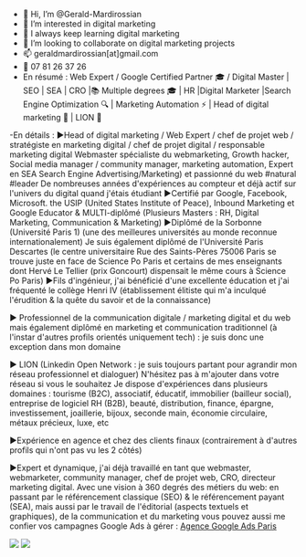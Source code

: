 - 👋 Hi, I’m @Gerald-Mardirossian
- 👀 I’m interested in digital marketing
- 🌱 I always keep learning digital marketing
- 💞️ I’m looking to collaborate on digital marketing projects
- 📫 geraldmardirossian[at]gmail.com
- 📱 07 81 26 37 26
- En résumé : Web Expert / Google Certified Partner 🎓 / Digital Master | SEO | SEA | CRO |📚 Multiple degrees 🎓 | HR |Digital Marketer |Search Engine Optimization 🔍 | Marketing Automation ⚡️ | Head of digital marketing 🎯 | LION 🦁

-En détails :
►Head of digital marketing / Web Expert / chef de projet web / stratégiste en marketing digital / chef de projet digital / responsable marketing digital Webmaster spécialiste du webmarketing, Growth hacker, Social media manager / community manager, marketing automation, Expert en SEA Search Engine Advertising/Marketing) et passionné du web #natural #leader
De nombreuses années d'expériences au compteur et déjà actif sur l'univers du digital quand j'étais étudiant
►Certifié par Google, Facebook, Microsoft. the USIP (United States Institute of Peace), Inbound Marketing et Google Educator & MULTI-diplômé (Plusieurs Masters : RH, Digital Marketing, Communication & Marketing)
►Diplômé de la Sorbonne (Université Paris 1) (une des meilleures universités au monde reconnue internationalement) Je suis également diplômé de l'Université Paris Descartes (le centre universitaire Rue des Saints-Pères 75006 Paris se trouve juste en face de Science Po Paris et certains de mes enseignants dont Hervé Le Tellier (prix Goncourt) dispensait le même cours à Science Po Paris)
►Fils d'ingénieur, j'ai bénéficié d'une excellente éducation et j'ai fréquenté le collège Henri IV (établissement élitiste qui m'a inculqué l'érudition & la quête du savoir et de la connaissance)

► Professionnel de la communication digitale / marketing digital et du web mais également diplômé en marketing et communication traditionnel (à l'instar d'autres profils orientés uniquement tech) : je suis donc une exception dans mon domaine

► LION (Linkedin Open Network : je suis toujours partant pour agrandir mon réseau professionnel et dialoguer) N'hésitez pas à m'ajouter dans votre réseau si vous le souhaitez Je dispose d'expériences dans plusieurs domaines : tourisme (B2C), associatif, éducatif, immobilier (bailleur social), entreprise de logiciel RH (B2B), beauté, distribution, finance, épargne, investissement, joaillerie, bijoux, seconde main, économie circulaire, métaux précieux, luxe, etc

►Expérience en agence et chez des clients finaux (contrairement à d'autres profils qui n'ont pas vu les 2 côtés)

►Expert et dynamique, j'ai déjà travaillé en tant que webmaster, webmarketer, community manager, chef de projet web, CRO, directeur marketing digital. Avec une vision à 360 degrés des métiers du web: en passant par le référencement classique (SEO) & le référencement payant (SEA), mais aussi par le travail de l'éditorial (aspects textuels et graphiques), de la communication et du marketing
vous pouvez aussi me confier vos campagnes Google Ads à gérer : <a href="https://google-ads.virtueltime.com/">Agence Google Ads Paris</a>
<!---

--->

<img src="https://pbs.twimg.com/media/FxX2PDXXgAE5pY8?format=jpg&name=4096x4096">
<img src="https://pbs.twimg.com/media/FxX2ScgXsAIjAio?format=jpg&name=4096x4096">

